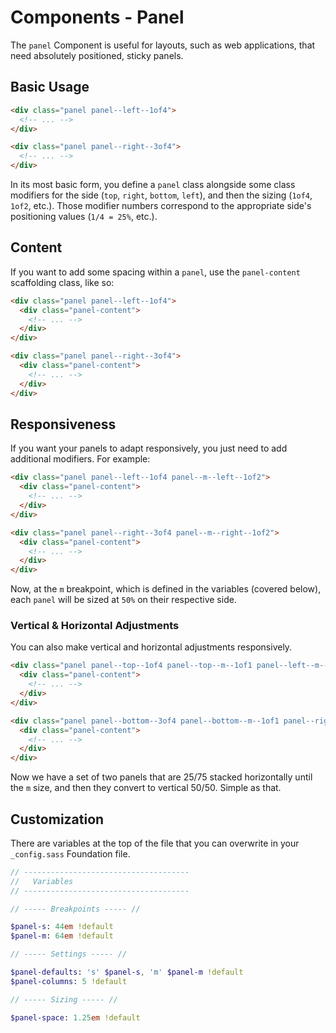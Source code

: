 Components - Panel
==================

The `panel` Component is useful for layouts, such as web applications, that need absolutely positioned, sticky panels.

Basic Usage
-----------

```html
<div class="panel panel--left--1of4">
  <!-- ... -->
</div>

<div class="panel panel--right--3of4">
  <!-- ... -->
</div>
```

In its most basic form, you define a `panel` class alongside some class modifiers for the side (`top`, `right`, `bottom`, `left`), and then the sizing (`1of4`, `1of2`, etc.). Those modifier numbers correspond to the appropriate side's positioning values (`1/4 = 25%`, etc.).

Content
-------

If you want to add some spacing within a `panel`, use the `panel-content` scaffolding class, like so:

```html
<div class="panel panel--left--1of4">
  <div class="panel-content">
    <!-- ... -->
  </div>
</div>

<div class="panel panel--right--3of4">
  <div class="panel-content">
    <!-- ... -->
  </div>
</div>
```

Responsiveness
--------------

If you want your panels to adapt responsively, you just need to add additional modifiers. For example:

```html
<div class="panel panel--left--1of4 panel--m--left--1of2">
  <div class="panel-content">
    <!-- ... -->
  </div>
</div>

<div class="panel panel--right--3of4 panel--m--right--1of2">
  <div class="panel-content">
    <!-- ... -->
  </div>
</div>
```

Now, at the `m` breakpoint, which is defined in the variables (covered below), each `panel` will be sized at `50%` on their respective side.

### Vertical & Horizontal Adjustments

You can also make vertical and horizontal adjustments responsively.

```html
<div class="panel panel--top--1of4 panel--top--m--1of1 panel--left--m--1of2">
  <div class="panel-content">
    <!-- ... -->
  </div>
</div>

<div class="panel panel--bottom--3of4 panel--bottom--m--1of1 panel--right--m--1of2">
  <div class="panel-content">
    <!-- ... -->
  </div>
</div>
```

Now we have a set of two panels that are 25/75 stacked horizontally until the `m` size, and then they convert to vertical 50/50. Simple as that.

Customization
-------------

There are variables at the top of the file that you can overwrite in your `_config.sass` Foundation file.

```sass
// -------------------------------------
//   Variables
// -------------------------------------

// ----- Breakpoints ----- //

$panel-s: 44em !default
$panel-m: 64em !default

// ----- Settings ----- //

$panel-defaults: 's' $panel-s, 'm' $panel-m !default
$panel-columns: 5 !default

// ----- Sizing ----- //

$panel-space: 1.25em !default
```

